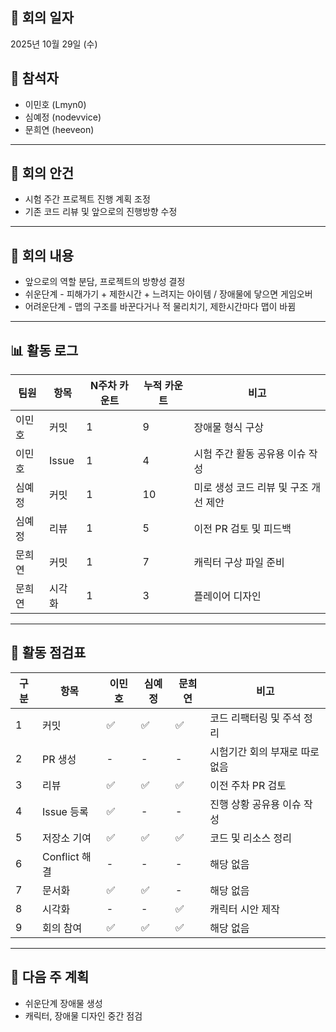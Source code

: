 ## 📅 회의 일자  
2025년 10월 29일 (수)  

## 👥 참석자
- 이민호 (Lmyn0)
- 심예정 (nodevvice)
- 문희연 (heeveon)

---

## 🧩 회의 안건
- 시험 주간 프로젝트 진행 계획 조정  
- 기존 코드 리뷰 및 앞으로의 진행방향 수정  

---

## 💬 회의 내용  
- 앞으로의 역할 분담, 프로젝트의 방향성 결정  
- 쉬운단계 - 피해가기 + 제한시간 + 느려지는 아이템 / 장애물에 닿으면 게임오버  
- 어려운단계 - 맵의 구조를 바꾼다거나 적 물리치기, 제한시간마다 맵이 바뀜  

---

## 📊 활동 로그

| 팀원 | 항목 | N주차 카운트 | 누적 카운트 | 비고 |
|------|------|----------------|----------------|------|
| 이민호 | 커밋 | 1 | 9 | 장애물 형식 구상 |
| 이민호 | Issue | 1 | 4 | 시험 주간 활동 공유용 이슈 작성 |
| 심예정 | 커밋 | 1 | 10 | 미로 생성 코드 리뷰 및 구조 개선 제안 |
| 심예정 | 리뷰 | 1 | 5 | 이전 PR 검토 및 피드백 |
| 문희연 | 커밋 | 1 | 7 | 캐릭터 구상 파일 준비 |
| 문희연 | 시각화 | 1 | 3 | 플레이어 디자인 |

---

## 🧾 활동 점검표

| 구분 | 항목 | 이민호 | 심예정 | 문희연 | 비고 |
|------|------|---------|----------|----------|------|
| 1 | 커밋 | ✅ | ✅ | ✅ | 코드 리팩터링 및 주석 정리 |
| 2 | PR 생성 | - | - | - | 시험기간 회의 부재로 따로 없음 |
| 3 | 리뷰 | ✅ | ✅ | ✅ | 이전 주차 PR 검토 |
| 4 | Issue 등록 | ✅ | - | - | 진행 상황 공유용 이슈 작성 |
| 5 | 저장소 기여 | ✅ | ✅ | ✅ | 코드 및 리소스 정리 |
| 6 | Conflict 해결 | - | - | - | 해당 없음 |
| 7 | 문서화 | ✅ | ✅ | - | 해당 없음 |
| 8 | 시각화 | - | - | ✅ | 캐릭터 시안 제작 |
| 9 | 회의 참여 | ✅ | ✅ | ✅ | 해당 없음 |

---

## 🧭 다음 주 계획  
- 쉬운단계 장애물 생성
- 캐릭터, 장애물 디자인 중간 점검  
